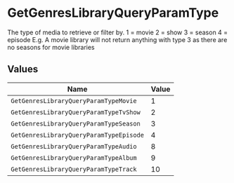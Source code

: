 # GetGenresLibraryQueryParamType

The type of media to retrieve or filter by.
1 = movie
2 = show
3 = season
4 = episode
E.g. A movie library will not return anything with type 3 as there are no seasons for movie libraries



## Values

| Name                                    | Value                                   |
| --------------------------------------- | --------------------------------------- |
| `GetGenresLibraryQueryParamTypeMovie`   | 1                                       |
| `GetGenresLibraryQueryParamTypeTvShow`  | 2                                       |
| `GetGenresLibraryQueryParamTypeSeason`  | 3                                       |
| `GetGenresLibraryQueryParamTypeEpisode` | 4                                       |
| `GetGenresLibraryQueryParamTypeAudio`   | 8                                       |
| `GetGenresLibraryQueryParamTypeAlbum`   | 9                                       |
| `GetGenresLibraryQueryParamTypeTrack`   | 10                                      |